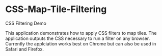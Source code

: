 # CSS-Map-Tile-Filtering
CSS Filtering Demo

This application demonstrates how to apply CSS filters to map tiles.  The application outputs the CSS necessary to run a filter
on any browser.  Currently the applciation works best on Chrome but can also be used in Safari and Firefox.
